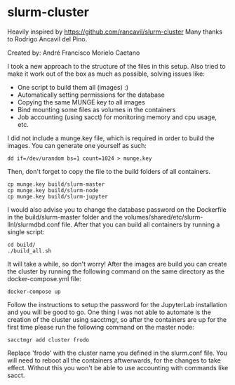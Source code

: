 # slurm-cluster

Heavily inspired by https://github.com/rancavil/slurm-cluster 
Many thanks to Rodrigo Ancavil del Pino.


Created by: André Francisco Morielo Caetano

I took a new approach to the structure of the files in this setup.
Also tried to make it work out of the box as much as possible, solving issues like:

- One script to build them all (images) :)
- Automatically setting permissions for the database
- Copying the same MUNGE key to all images 
- Bind mounting some files as volumes in the containers
- Job accounting (using sacct) for monitoring memory and cpu usage, etc.

I did not include a munge.key file, which is required in order to build the images.
You can generate one yourself as such:

```
dd if=/dev/urandom bs=1 count=1024 > munge.key
```
Then, don't forget to copy the file to the build folders of all containers.

```
cp munge.key build/slurm-master
cp munge.key build/slurm-node
cp munge.key build/slurm-jupyter
```
I would also advise you to change the database password on the Dockerfile in the build/slurm-master folder and the volumes/shared/etc/slurm-llnl/slurmdbd.conf file.
After that you can build all containers by running a single script:

```
cd build/
./build_all.sh
```
It will take a while, so don't worry!
After the images are build you can create the cluster by running the following command on the same directory as the docker-compose.yml file:

```
docker-compose up
```

Follow the instructions to setup the password for the JupyterLab installation and you will be good to go.
One thing I was not able to automate is the creation of the cluster using sacctmgr, so after the containers are up for the first time please run the following command on the master node:

```
sacctmgr add cluster frodo
```

Replace 'frodo' with the cluster name you defined in the slurm.conf file.
You will need to reboot all the containers aftwerwards, for the changes to take effect.
Without this you won't be able to use accounting with commands like sacct.
